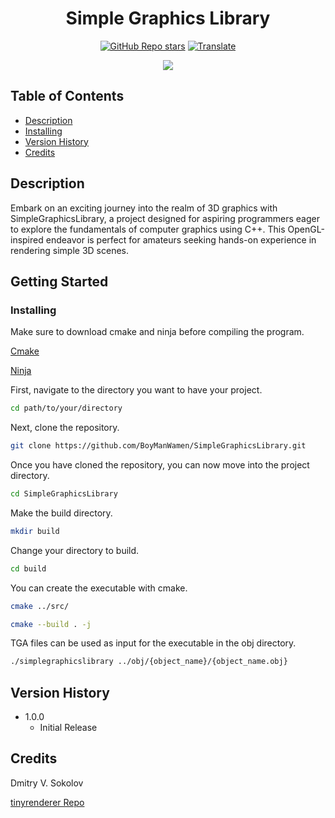 <h1 align="center"> 
   <span>Simple Graphics Library</span>
</h1>

<div align="center">

<a href="https://github.com/BoyManWamen/SimpleGraphicsLibrary/stargazers">![GitHub Repo stars](https://img.shields.io/github/stars/BoyManWamen/SimpleGraphicsLibrary?style=social)</a>
<a href="https://github-com.translate.goog/BoyManWamen/SimpleGraphicsLibrary/blob/main/README.md?_x_tr_sl=auto&_x_tr_tl=en&_x_tr_hl=en&_x_tr_pto=wapp">![Translate](https://img.shields.io/badge/Translate-blue)</a>
</div>

<div align="center">
<img src="https://i.imgur.com/Sm2jGxq.png"/>
</div>

## Table of Contents

* [Description](#description)
* [Installing](#installing)
* [Version History](#version-history)
* [Credits](#credits)

## Description

Embark on an exciting journey into the realm of 3D graphics with SimpleGraphicsLibrary, a project designed for aspiring programmers eager to explore the fundamentals of computer graphics using C++. This OpenGL-inspired endeavor is perfect for amateurs seeking hands-on experience in rendering simple 3D scenes.

## Getting Started

### Installing

Make sure to download cmake and ninja before compiling the program.

[Cmake](https://cmake.org/download/)

[Ninja](https://ninja-build.org/)

First, navigate to the directory you want to have your project.

```sh
cd path/to/your/directory
```

Next, clone the repository.

```sh
git clone https://github.com/BoyManWamen/SimpleGraphicsLibrary.git
```

Once you have cloned the repository, you can now move into the project directory.

```sh
cd SimpleGraphicsLibrary
```

Make the build directory.

```sh
mkdir build
```

Change your directory to build.

```sh
cd build
```

You can create the executable with cmake.

```sh
cmake ../src/
```

```sh
cmake --build . -j
```

TGA files can be used as input for the executable in the obj directory.

```sh
./simplegraphicslibrary ../obj/{object_name}/{object_name.obj}
```

## Version History

* 1.0.0
    * Initial Release

## Credits

Dmitry V. Sokolov

[tinyrenderer Repo](https://github.com/ssloy/tinyrenderer)


